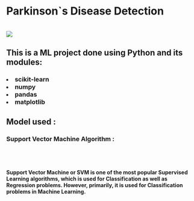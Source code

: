 <h1> Parkinson`s Disease Detection</h1><br>
<img src="https://github.com/Avinash300802/ML-hackathon-Parkinsons-Disease-Detection/blob/main/1.png">

<h2>This is a ML project done using Python and its modules:</h2><h3><li>scikit-learn</li><li>numpy</li><li>pandas</li><li>matplotlib</h3>

<h2>Model used : </h2><h3><p>Support Vector Machine Algorithm :</h3><br><br><h4>
Support Vector Machine or SVM is one of the most popular Supervised Learning algorithms, which is used for Classification as well as Regression problems. However, primarily, it is used for Classification problems in Machine Learning.</p></h4>
